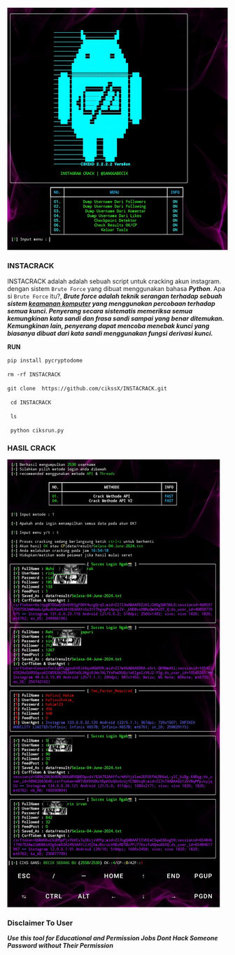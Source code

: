 ![alt text](https://github.com/cikssX/INSTACRACK/blob/main/View%20crack.jpeg?raw=true)


### INSTACRACK
INSTACRACK adalah adalah sebuah script untuk cracking akun instagram. dengan sistem ```Brute Force``` yang dibuat menggunakan bahasa ***Python***. Apa si ```Brute Force``` itu?, ***Brute force adalah teknik serangan terhadap sebuah sistem [keamanan komputer](https://id.m.wikipedia.org/wiki/Keamanan_komputer) yang menggunakan percobaan terhadap semua kunci. Penyerang secara sistematis memeriksa semua kemungkinan kata sandi dan frasa sandi sampai yang benar ditemukan. Kemungkinan lain, penyerang dapat mencoba menebak kunci yang biasanya dibuat dari kata sandi menggunakan fungsi derivasi kunci.***

**RUN**
```
pip install pycryptodome

rm -rf INSTACRACK

git clone  https://github.com/cikssX/INSTACRACK.git

 cd INSTACRACK

 ls

 python ciksrun.py
```
### HASIL CRACK
![alt text](https://github.com/cikssX/INSTACRACK/blob/main/Crack%20result.jpeg?raw=true)

 ### Disclaimer To User 
***Use this tool for Educational and Permission Jobs Dont Hack Someone Password without Their Permission***
